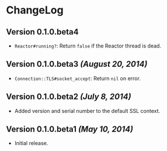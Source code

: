 # ChangeLog

## Version 0.1.0.beta4

- `Reactor#running?`: Return `false` if the Reactor thread is dead.

## Version 0.1.0.beta3 _(August 20, 2014)_

- `Connection::TLS#socket_accept`: Return `nil` on error.

## Version 0.1.0.beta2 _(July 8, 2014)_

- Added version and serial number to the default SSL context.

## Version 0.1.0.beta1 _(May 10, 2014)_

 - Initial release.

